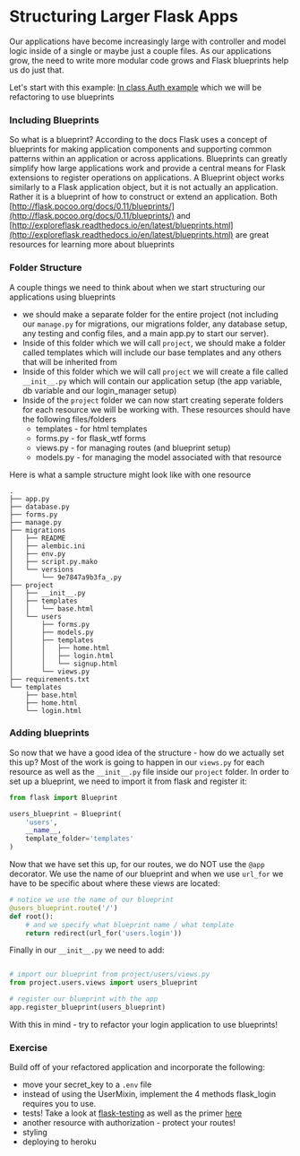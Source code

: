 # Structuring Larger Flask Apps

Our applications have become increasingly large with controller and model logic inside of a single or maybe just a couple files. As our applications grow, the need to write more modular code grows and Flask blueprints help us do just that.

Let's start with this example: [In class Auth example](https://github.com/gSchool/python-curriculum/tree/master/Exercises/flask_login_intro) which we will be refactoring to use blueprints

### Including Blueprints

So what is a blueprint? According to the docs Flask uses a concept of blueprints for making application components and supporting common patterns within an application or across applications. Blueprints can greatly simplify how large applications work and provide a central means for Flask extensions to register operations on applications. A Blueprint object works similarly to a Flask application object, but it is not actually an application. Rather it is a blueprint of how to construct or extend an application. Both [http://flask.pocoo.org/docs/0.11/blueprints/](http://flask.pocoo.org/docs/0.11/blueprints/) and [http://exploreflask.readthedocs.io/en/latest/blueprints.html](http://exploreflask.readthedocs.io/en/latest/blueprints.html) are great resources for learning more about blueprints

### Folder Structure

A couple things we need to think about when we start structuring our applications using blueprints

- we should make a separate folder for the entire project (not including our `manage.py` for migrations, our migrations folder, any database setup, any testing and config files, and a main app.py to start our server).
- Inside of this folder which we will call `project`, we should make a folder called templates which will include our base templates and any others that will be inherited from
- Inside of this folder which we will call `project` we will create a file called `__init__.py` which will contain our application setup (the app variable, db variable and our login_manager setup)
- Inside of the `project` folder we can now start creating seperate folders for each resource we will be working with. These resources should have the following files/folders
    - templates - for html templates
    - forms.py - for flask_wtf forms
    - views.py - for managing routes (and blueprint setup)
    - models.py - for managing the model associated with that resource

Here is what a sample structure might look like with one resource 

```
.
├── app.py
├── database.py
├── forms.py
├── manage.py
├── migrations
│   ├── README
│   ├── alembic.ini
│   ├── env.py
│   ├── script.py.mako
│   └── versions
│       └── 9e7847a9b3fa_.py
├── project
│   ├── __init__.py
│   ├── templates
│   │   └── base.html
│   └── users
│       ├── forms.py
│       ├── models.py
│       ├── templates
│       │   ├── home.html
│       │   ├── login.html
│       │   └── signup.html
│       └── views.py
├── requirements.txt
└── templates
    ├── base.html
    ├── home.html
    └── login.html
```

### Adding blueprints 

So now that we have a good idea of the structure - how do we actually set this up? Most of the work is going to happen in our `views.py` for each resource as well as the `__init__.py` file inside our `project` folder. In order to set up a blueprint, we need to import it from flask and register it:

```py
from flask import Blueprint

users_blueprint = Blueprint(
    'users',
    __name__,
    template_folder='templates'
)
```

Now that we have set this up, for our routes, we do NOT use the `@app` decorator. We use the name of our blueprint and when we use `url_for` we have to be specific about where these views are located:

```py
# notice we use the name of our blueprint
@users_blueprint.route('/')
def root():
    # and we specify what blueprint name / what template
    return redirect(url_for('users.login'))
```

Finally in our `__init__.py` we need to add:

```py

# import our blueprint from project/users/views.py
from project.users.views import users_blueprint

# register our blueprint with the app
app.register_blueprint(users_blueprint)
```

With this in mind - try to refactor your login application to use blueprints!

### Exercise

Build off of your refactored application and incorporate the following:

- move your secret_key to a `.env` file
- instead of using the UserMixin, implement the 4 methods flask_login requires you to use.
- tests! Take a look at [flask-testing](http://pythonhosted.org/Flask-Testing/) as well as the primer [here](http://flask.pocoo.org/docs/0.11/testing/)
- another resource with authorization - protect your routes!
- styling
- deploying to heroku

